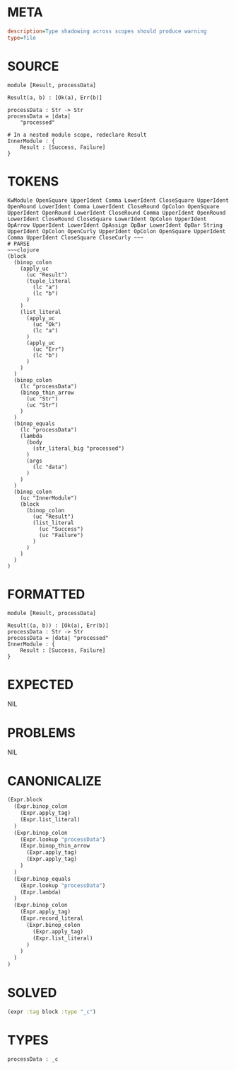 # META
~~~ini
description=Type shadowing across scopes should produce warning
type=file
~~~
# SOURCE
~~~roc
module [Result, processData]

Result(a, b) : [Ok(a), Err(b)]

processData : Str -> Str
processData = |data|
    "processed"

# In a nested module scope, redeclare Result
InnerModule : {
    Result : [Success, Failure]
}
~~~
# TOKENS
~~~text
KwModule OpenSquare UpperIdent Comma LowerIdent CloseSquare UpperIdent OpenRound LowerIdent Comma LowerIdent CloseRound OpColon OpenSquare UpperIdent OpenRound LowerIdent CloseRound Comma UpperIdent OpenRound LowerIdent CloseRound CloseSquare LowerIdent OpColon UpperIdent OpArrow UpperIdent LowerIdent OpAssign OpBar LowerIdent OpBar String UpperIdent OpColon OpenCurly UpperIdent OpColon OpenSquare UpperIdent Comma UpperIdent CloseSquare CloseCurly ~~~
# PARSE
~~~clojure
(block
  (binop_colon
    (apply_uc
      (uc "Result")
      (tuple_literal
        (lc "a")
        (lc "b")
      )
    )
    (list_literal
      (apply_uc
        (uc "Ok")
        (lc "a")
      )
      (apply_uc
        (uc "Err")
        (lc "b")
      )
    )
  )
  (binop_colon
    (lc "processData")
    (binop_thin_arrow
      (uc "Str")
      (uc "Str")
    )
  )
  (binop_equals
    (lc "processData")
    (lambda
      (body
        (str_literal_big "processed")
      )
      (args
        (lc "data")
      )
    )
  )
  (binop_colon
    (uc "InnerModule")
    (block
      (binop_colon
        (uc "Result")
        (list_literal
          (uc "Success")
          (uc "Failure")
        )
      )
    )
  )
)
~~~
# FORMATTED
~~~roc
module [Result, processData]

Result((a, b)) : [Ok(a), Err(b)]
processData : Str -> Str
processData = |data| "processed"
InnerModule : {
	Result : [Success, Failure]
}
~~~
# EXPECTED
NIL
# PROBLEMS
NIL
# CANONICALIZE
~~~clojure
(Expr.block
  (Expr.binop_colon
    (Expr.apply_tag)
    (Expr.list_literal)
  )
  (Expr.binop_colon
    (Expr.lookup "processData")
    (Expr.binop_thin_arrow
      (Expr.apply_tag)
      (Expr.apply_tag)
    )
  )
  (Expr.binop_equals
    (Expr.lookup "processData")
    (Expr.lambda)
  )
  (Expr.binop_colon
    (Expr.apply_tag)
    (Expr.record_literal
      (Expr.binop_colon
        (Expr.apply_tag)
        (Expr.list_literal)
      )
    )
  )
)
~~~
# SOLVED
~~~clojure
(expr :tag block :type "_c")
~~~
# TYPES
~~~roc
processData : _c
~~~

